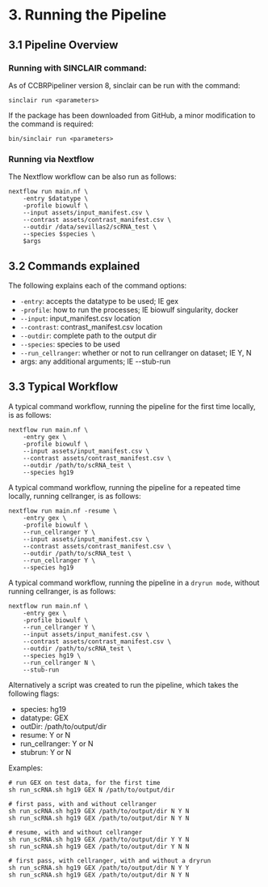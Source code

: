 # 3. Running the Pipeline

##

## 3.1 Pipeline Overview

### Running with SINCLAIR command:

As of CCBRPipeliner version 8, sinclair can be run with the command:

```
sinclair run <parameters>
```

If the package has been downloaded from GitHub, a minor modification to the command is required:

```
bin/sinclair run <parameters>
```

### Running via Nextflow

The Nextflow workflow can be also run as follows:

```
nextflow run main.nf \
    -entry $datatype \
    -profile biowulf \
    --input assets/input_manifest.csv \
    --contrast assets/contrast_manifest.csv \
    --outdir /data/sevillas2/scRNA_test \
    --species $species \
    $args
```

## 3.2 Commands explained

The following explains each of the command options:

- `-entry`: accepts the datatype to be used; IE gex
- `-profile`: how to run the processes; IE biowulf singularity, docker
- `--input`: input_manifest.csv location
- `--contrast`: contrast_manifest.csv location
- `--outdir`: complete path to the output dir
- `--species`: species to be used
- `--run_cellranger`: whether or not to run cellranger on dataset; IE Y, N
- args: any additional arguments; IE --stub-run

## 3.3 Typical Workflow

A typical command workflow, running the pipeline for the first time locally, is as follows:

```
nextflow run main.nf \
    -entry gex \
    -profile biowulf \
    --input assets/input_manifest.csv \
    --contrast assets/contrast_manifest.csv \
    --outdir /path/to/scRNA_test \
    --species hg19
```

A typical command workflow, running the pipeline for a repeated time locally, running cellranger, is as follows:

```
nextflow run main.nf -resume \
    -entry gex \
    -profile biowulf \
    --run_cellranger Y \
    --input assets/input_manifest.csv \
    --contrast assets/contrast_manifest.csv \
    --outdir /path/to/scRNA_test \
    --run_cellranger Y \
    --species hg19
```

A typical command workflow, running the pipeline in a `dryrun mode`, without running cellranger, is as follows:

```
nextflow run main.nf \
    -entry gex \
    -profile biowulf \
    --run_cellranger Y \
    --input assets/input_manifest.csv \
    --contrast assets/contrast_manifest.csv \
    --outdir /path/to/scRNA_test \
    --species hg19 \
    --run_cellranger N \
    --stub-run
```

Alternatively a script was created to run the pipeline, which takes the following flags:

- species: hg19
- datatype: GEX
- outDir: /path/to/output/dir
- resume: Y or N
- run_cellranger: Y or N
- stubrun: Y or N

Examples:

```
# run GEX on test data, for the first time
sh run_scRNA.sh hg19 GEX N /path/to/output/dir

# first pass, with and without cellranger
sh run_scRNA.sh hg19 GEX /path/to/output/dir N Y N
sh run_scRNA.sh hg19 GEX /path/to/output/dir N Y N

# resume, with and without cellranger
sh run_scRNA.sh hg19 GEX /path/to/output/dir Y Y N
sh run_scRNA.sh hg19 GEX /path/to/output/dir Y N N

# first pass, with cellranger, with and without a dryrun
sh run_scRNA.sh hg19 GEX /path/to/output/dir N Y Y
sh run_scRNA.sh hg19 GEX /path/to/output/dir N Y N
```

